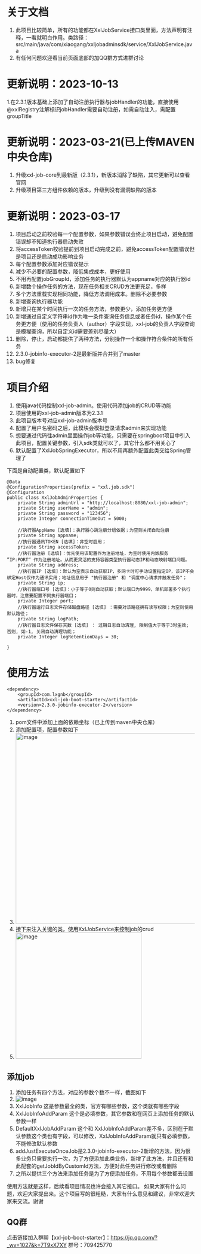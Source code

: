 # 关于文档
1. 此项目比较简单，所有的功能都在XxlJobService接口类里面，方法声明有注释，一看就明白作用。类路径：src/main/java/com/xiaogang/xxljobadminsdk/service/XxlJobService.java
2. 有任何问题欢迎看当前页面底部的加QQ群方式进群讨论

# 更新说明：2023-10-13
1.在2.3.1版本基础上添加了自动注册执行器与jobHandler的功能，直接使用@xxlRegistry注解标识jobHandler需要自动注册，如需自动注入，需配置groupTitle

# 更新说明：2023-03-21(已上传MAVEN中央仓库)
1. 升级xxl-job-core到最新版（2.3.1），新版本消除了缺陷，其它更新可以查看官网
2. 升级项目第三方组件依赖的版本，升级到没有漏洞缺陷的版本

# 更新说明：2023-03-17
1. 项目启动之前校验每一个配置参数，如果参数错误会终止项目启动，避免配置错误却不知道执行器启动失败
2. 将accessToken校验提前到项目启动完成之前，避免accessToken配置错误但是项目还是启动成功影响业务
3. 每个配置参数添加对应错误提示
4. 减少不必要的配置参数，降低集成成本，更好使用
5. 不用再配置jobGroupId，添加任务的执行器默认为appname对应的执行器id
6. 新增数个操作任务的方法，现在任务相关CRUD方法更充足，多样
7. 多个方法重载实现相同功能，降低方法调用成本。删除不必要参数
8. 新增查询执行器功能
9. 新增只在某个时间执行一次的任务方法，参数更少，添加任务更方便
10. 新增通过自定义字符串id作为唯一条件查询任务信息或者任务id，操作某个任务更方便（使用的任务负责人（author）字段实现，xxl-job的负责人字段查询是模糊查询，所以自定义id需要差别尽量大）
11. 删除，停止，启动都提供了两种方法，分别操作一个和操作符合条件的所有任务
12. 2.3.0-jobinfo-executor-2是最新版并合并到了master
13. bug修复

# 项目介绍
1. 使用java代码控制xxl-job-admin。使用代码添加job的CRUD等功能
2. 项目使用的xxl-job-admin版本为2.3.1
3. 此项目版本号对应xxl-job-admin版本号
4. 配置了用户名密码之后，此模块会模拟登录请求admin来实现功能
5. 想要通过代码往admin里面操作job等功能，只需要在springboot项目中引入此项目，配置关键参数，引入sdk类就可以了，其它什么都不用关心了
6. 默认配置了XxlJobSpringExecutor，所以不用再额外配置此类交给Spring管理了

下面是自动配置类，默认配置如下
```
@Data
@ConfigurationProperties(prefix = "xxl.job.sdk")
@Configuration
public class XxlJobAdminProperties {
    private String adminUrl = "http://localhost:8080/xxl-job-admin";
    private String userName = "admin";
    private String password = "123456";
    private Integer connectionTimeOut = 5000;

    //执行器AppName [选填]：执行器心跳注册分组依据；为空则关闭自动注册
    private String appname;
    //执行器通讯TOKEN [选填]：非空时启用；
    private String accessToken;
    //执行器注册 [选填]：优先使用该配置作为注册地址，为空时使用内嵌服务 ”IP:PORT“ 作为注册地址。从而更灵活的支持容器类型执行器动态IP和动态映射端口问题。
    private String address;
    //执行器IP [选填]：默认为空表示自动获取IP，多网卡时可手动设置指定IP，该IP不会绑定Host仅作为通讯实用；地址信息用于 "执行器注册" 和 "调度中心请求并触发任务"；
    private String ip;
    //执行器端口号 [选填]：小于等于0则自动获取；默认端口为9999，单机部署多个执行器时，注意要配置不同执行器端口；
    private Integer port;
    //执行器运行日志文件存储磁盘路径 [选填] ：需要对该路径拥有读写权限；为空则使用默认路径；
    private String logPath;
    //执行器日志文件保存天数 [选填] ： 过期日志自动清理, 限制值大于等于3时生效; 否则, 如-1, 关闭自动清理功能；
    private Integer logRetentionDays = 30;

}
```
# 使用方法
```
<dependency>
    <groupId>com.lxgnb</groupId>
    <artifactId>xxl-job-boot-starter</artifactId>
    <version>2.3.0-jobinfo-executor-2</version>
</dependency>
```
1. pom文件中添加上面的依赖坐标（已上传到maven中央仓库）
2. 添加配置项，配置参数如下
3. <img width="510" alt="image" src="https://user-images.githubusercontent.com/18614347/225945079-beab4c11-3c83-4cba-b676-43c8d82b5f30.png">
4. 接下来注入关键的类，使用XxlJobService来控制job的crud
5. <img width="337" alt="image" src="https://user-images.githubusercontent.com/18614347/155742249-49778cf5-b6e8-4317-9020-78df46b023fc.png">

## 添加job
1. 添加任务有四个方法，对应的参数个数不一样，截图如下
3. ![image](https://user-images.githubusercontent.com/18614347/226236154-0cff3bfa-c997-4d3a-b5c0-3aa898556547.png)
4. XxlJobInfo 这是参数最全的类，官方有哪些参数，这个类就有哪些字段
5. XxlJobInfoAddParam 这个是必填参数，其它参数和在网页上添加任务的默认参数一样
6. DefaultXxlJobAddParam 这个和 XxlJobInfoAddParam差不多，区别在于默认参数这个类也有字段，可以修改，XxlJobInfoAddParam就只有必填参数，不能修改默认参数
7. addJustExecuteOnceJob是2.3.0-jobinfo-executor-2新增的方法，因为很多业务只需要执行一次，为了方便添加此类业务，新增了此方法，并且还有和此配套的getJobIdByCustomId方法，方便对此任务进行修改或者删除
8. 之所以提供三个方法来添加任务是为了方便添加任务，不用每个参数都去设置


使用方法就是这样，后续看项目情况也许会接入其它接口。
如果大家有什么问题，欢迎大家提出来。这个项目写的很粗糙，大家有什么意见和建议，非常欢迎大家来交流。谢谢

## QQ群
点击链接加入群聊【xxl-job-boot-starter】：https://jq.qq.com/?_wv=1027&k=7T9xX7XY
群号：709425770

